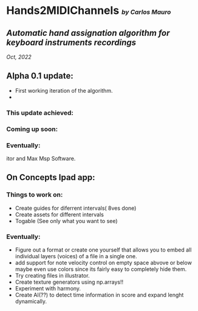 # Hands2MIDIChannels <font size="3" >_by Carlos Mauro_ </font>

## _Automatic hand assignation algorithm for keyboard instruments recordings_

_Oct, 2022_

## Alpha 0.1 update:

- First working iteration of the algorithm.
-

### This update achieved:

### Coming up soon:

### Eventually:

itor and Max Msp Software.

## On Concepts Ipad app:

### Things to work on:

- Create guides for diferrent intervals( 8ves done)
- Create assets for different intervals
- Togable (See only what you want to see)

### Eventually:

- Figure out a format or create one yourself that allows you to embed all individual layers (voices) of a file in a single one.
- add support for note velocity control on empty space abvove or below maybe even use colors since its fairly easy to completely hide them.
- Try creating files in illustrator.
- Create texture generators using np.arrays!!
- Experiment with harmony.
- Create AI(??) to detect time information in score and expand lenght dynamically.
